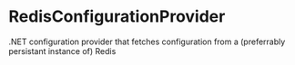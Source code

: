 # RedisConfigurationProvider
.NET configuration provider that fetches configuration from a (preferrably persistant instance of) Redis
